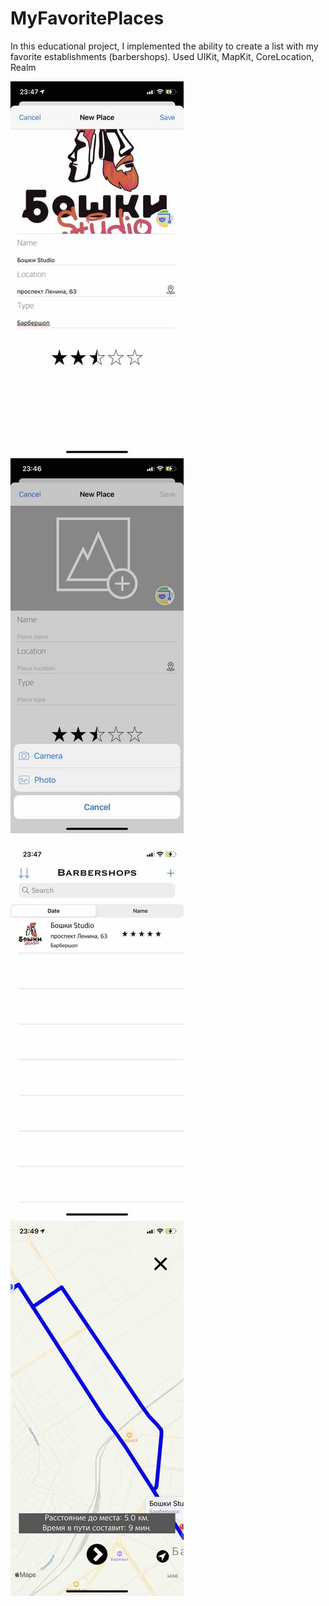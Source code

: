 # MyFavoritePlaces
In this educational project, I implemented the ability to create a list with my favorite establishments (barbershops).
Used UIKit, MapKit, CoreLocation, Realm


![](https://github.com/Vazhen158/MyFavoritePlaces/blob/main/626837097.jpeg)
![](https://github.com/Vazhen158/MyFavoritePlaces/blob/main/626836981.jpeg)


![](https://github.com/Vazhen158/MyFavoritePlaces/blob/main/626837213.jpeg)
![](https://github.com/Vazhen158/MyFavoritePlaces/blob/main/626837433.jpeg)

